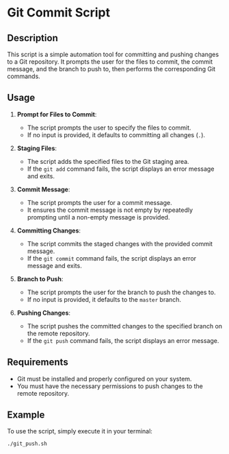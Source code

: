# Git Commit Script

## Description

This script is a simple automation tool for committing and pushing changes to a Git repository. It prompts the user for the files to commit, the commit message, and the branch to push to, then performs the corresponding Git commands.

## Usage

1. **Prompt for Files to Commit**:
    - The script prompts the user to specify the files to commit.
    - If no input is provided, it defaults to committing all changes (`.`).

2. **Staging Files**:
    - The script adds the specified files to the Git staging area.
    - If the `git add` command fails, the script displays an error message and exits.

3. **Commit Message**:
    - The script prompts the user for a commit message.
    - It ensures the commit message is not empty by repeatedly prompting until a non-empty message is provided.

4. **Committing Changes**:
    - The script commits the staged changes with the provided commit message.
    - If the `git commit` command fails, the script displays an error message and exits.

5. **Branch to Push**:
    - The script prompts the user for the branch to push the changes to.
    - If no input is provided, it defaults to the `master` branch.

6. **Pushing Changes**:
    - The script pushes the committed changes to the specified branch on the remote repository.
    - If the `git push` command fails, the script displays an error message.

## Requirements

- Git must be installed and properly configured on your system.
- You must have the necessary permissions to push changes to the remote repository.

## Example

To use the script, simply execute it in your terminal:

```bash
./git_push.sh
